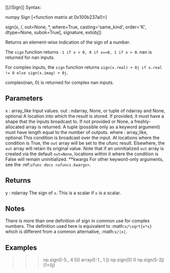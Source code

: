 [[//Sign]]
Syntax:

  numpy Sign [<function matrix at 0x100b237a0>]

sign(x, /, out=None, *, where=True, casting='same_kind', order='K', dtype=None, subok=True[, signature, extobj])

Returns an element-wise indication of the sign of a number.

The `sign` function returns ``-1 if x < 0, 0 if x==0, 1 if x > 0``.  nan
is returned for nan inputs.

For complex inputs, the `sign` function returns
``sign(x.real) + 0j if x.real != 0 else sign(x.imag) + 0j``.

complex(nan, 0) is returned for complex nan inputs.

Parameters
----------
x : array_like
    Input values.
out : ndarray, None, or tuple of ndarray and None, optional
    A location into which the result is stored. If provided, it must have
    a shape that the inputs broadcast to. If not provided or None,
    a freshly-allocated array is returned. A tuple (possible only as a
    keyword argument) must have length equal to the number of outputs.
where : array_like, optional
    This condition is broadcast over the input. At locations where the
    condition is True, the `out` array will be set to the ufunc result.
    Elsewhere, the `out` array will retain its original value.
    Note that if an uninitialized `out` array is created via the default
    ``out=None``, locations within it where the condition is False will
    remain uninitialized.
**kwargs
    For other keyword-only arguments, see the
    :ref:`ufunc docs <ufuncs.kwargs>`.

Returns
-------
y : ndarray
    The sign of `x`.
    This is a scalar if `x` is a scalar.

Notes
-----
There is more than one definition of sign in common use for complex
numbers.  The definition used here is equivalent to :math:`x/\sqrt{x*x}`
which is different from a common alternative, :math:`x/|x|`.

Examples
--------
>>> np.sign([-5., 4.5])
array([-1.,  1.])
>>> np.sign(0)
0
>>> np.sign(5-2j)
(1+0j)